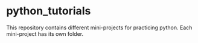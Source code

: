 # python_tutorials

This repository contains different mini-projects for practicing python.
Each mini-project has its own folder.
